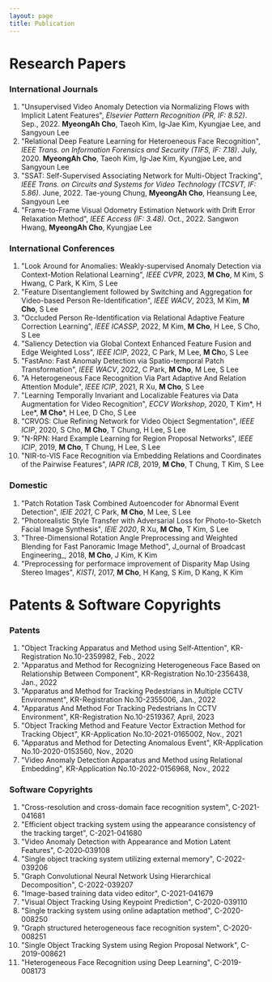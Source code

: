```yaml
---
layout: page
title: Publication
---
```



# Research Papers

### International Journals

1. "Unsupervised Video Anomaly Detection via Normalizing Flows with Implicit Latent Features", _Elsevier Pattern Recognition (PR, IF: 8.52)_. Sep., 2022. **MyeongAh Cho**, Taeoh Kim, Ig‑Jae Kim, Kyungjae Lee, and Sangyoun Lee
2. "Relational Deep Feature Learning for Heteroeneous Face Recognition", _IEEE Trans. on Information Forensics and Security (TIFS, IF: 7.18)_. July, 2020. **MyeongAh Cho**, Taeoh Kim, Ig‑Jae Kim, Kyungjae Lee, and Sangyoun Lee
3. "SSAT: Self-Supervised Associating Network for Multi-Object Tracking", _IEEE Trans. on Circuits and Systems for Video Technology (TCSVT, IF: 5.86)_. June, 2022. Tae-young Chung, **MyeongAh Cho**, Heansung Lee, Sangyoun Lee
4. "Frame-to-Frame Visual Odometry Estimation Network with Drift Error Relaxation Method", _IEEE Access (IF: 3.48)_. Oct., 2022. Sangwon Hwang, **MyeongAh Cho**, Kyungjae Lee

### International Conferences

1. "Look Around for Anomalies: Weakly-supervised Anomaly Detection via Context-Motion Relational Learning", _IEEE CVPR_, 2023, **M Cho**, M Kim, S Hwang, C Park, K Kim, S Lee
2. "Feature Disentanglement followed by Switching and Aggregation for Video-based Person Re-Identification", _IEEE WACV_, 2023, M Kim, **M Cho**, S Lee
3. "Occluded Person Re-Identification via Relational Adaptive Feature Correction Learning", _IEEE ICASSP_, 2022, M Kim, **M Cho**, H Lee, S Cho, S Lee
4. "Saliency Detection via Global Context Enhanced Feature Fusion and Edge Weighted Loss", _IEEE ICIP_, 2022, C Park, M Lee, **M Ch**o, S Lee
5. "FastAno: Fast Anomaly Detection via Spatio-temporal Patch Transformation", _IEEE WACV_, 2022, C Park, **M Cho**, M Lee, S Lee
6. "A Heterogeneous Face Recognition Via Part Adaptive And Relation Attention Module", _IEEE ICIP_, 2021, R Xu, **M Cho**, S Lee
7. "Learning Temporally Invariant and Localizable Features via Data Augmentation for Video Recognition", _ECCV Workshop_, 2020, T Kim*, H Lee*, **M Cho***, H Lee, D Cho, S Lee
8. "CRVOS: Clue Refining Network for Video Object Segmentation", _IEEE ICIP_, 2020, S Cho, **M Cho**, T Chung, H Lee, S Lee
9. "N-RPN: Hard Example Learning for Region Proposal Networks", _IEEE ICIP_, 2019, **M Cho**, T Chung, H Lee, S Lee
10. "NIR-to-VIS Face Recognition via Embedding Relations and Coordinates of the Pairwise Features", _IAPR ICB_, 2019, **M Cho**, T Chung, T Kim, S Lee

### Domestic

1. "Patch Rotation Task Combined Autoencoder for Abnormal Event Detection", _IEIE 2021_, C Park, **M Cho**, M Lee, S Lee
2. "Photorealistic Style Transfer with Adversarial Loss for Photo-to-Sketch Facial Image Synthesis", _IEIE 2020_, R Xu, **M Cho**, T Kim, S Lee
3. "Three-Dimensional Rotation Angle Preprocessing and Weighted Blending for Fast Panoramic Image Method", J_ournal of Broadcast Engineering_, 2018, **M Cho**, J Kim, K Kim
4. "Preprocessing for performace improvement of Disparity Map Using Stereo Images", _KISTI_, 2017, **M Cho**, H Kang, S Kim, D Kang, K Kim


# Patents & Software Copyrights

### Patents

1. "Object Tracking Apparatus and Method using Self‑Attention", KR-Registration No.10-2359982, Feb., 2022
2. "Apparatus and Method for Recognizing Heterogeneous Face Based on Relationship Between Component", KR-Registration No.10-2356438, Jan., 2022
3. "Apparatus and Method for Tracking Pedestrians in Multiple CCTV Environment", KR-Registration No.10-2355006, Jan., 2022
4. "Apparatus And Method For Tracking Pedestrians In CCTV Environment", KR-Registration No.10-2519367, April, 2023
5. "Object Tracking Method and Feature Vector Extraction Method for Tracking Object", KR-Application No.10-2021-0165002, Nov., 2021
6. "Apparatus and Method for Detecting Anomalous Event", KR-Application No.10-2020-0153560, Nov., 2020
7. "Video Anomaly Detection Apparatus and Method using Relational Embedding", KR-Application No.10-2022-0156968, Nov., 2022

### Software Copyrights

1. "Cross-resolution and cross-domain face recognition system", C-2021-041681
2. "Efficient object tracking system using the appearance consistency of the tracking target", C-2021-041680
3. "Video Anomaly Detection with Appearance and Motion Latent Features", C‑2020‑039108
4. "Single object tracking system utilizing external memory", C-2022-039206
5. "Graph Convolutional Neural Network Using Hierarchical Decomposition", C-2022-039207
6. "Image-based  training data video editor", C-2021-041679
7. "Visual Object Tracking Using Keypoint Prediction", C-2020-039110
8. "Single tracking system using online adaptation method", C-2020-008250
9. "Graph structured heterogeneous face recognition system", C-2020-008251
10. "Single Object Tracking System using Region Proposal Network", C-2019-008621
11. "Heterogeneous Face Recognition using Deep Learning", C-2019-008173
